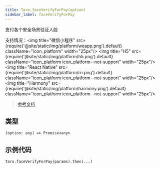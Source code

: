```yaml
---
title: Taro.faceVerifyForPay(option)
sidebar_label: faceVerifyForPay
---
```


支付各个安全场景验证人脸

支持情况：<img title="微信小程序" src={require('@site/static/img/platform/weapp.png').default} className="icon_platform" width="25px"/> <img title="H5" src={require('@site/static/img/platform/h5.png').default} className="icon_platform icon_platform--not-support" width="25px"/> <img title="React Native" src={require('@site/static/img/platform/rn.png').default} className="icon_platform icon_platform--not-support" width="25px"/> <img title="Harmony" src={require('@site/static/img/platform/harmony.png').default} className="icon_platform icon_platform--not-support" width="25px"/>

> [参考文档](https://developers.weixin.qq.com/miniprogram/dev/api/open-api/payment/wx.faceVerifyForPay.html)

## 类型

```tsx
(option: any) => Promise<any>
```

## 示例代码

```tsx
Taro.faceVerifyForPay(params).then(...)
```
